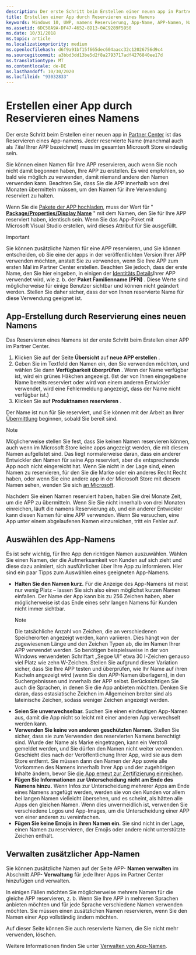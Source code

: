 ```yaml
---
description: Der erste Schritt beim Erstellen einer neuen app in Partner Center ist das Reservieren eines App-namens. In diesem Thema wird erläutert, wie Sie App-Namen reservieren. Es enthält einige Vorschläge zur Wahl aussagekräftiger App-Namen.
title: Erstellen einer App durch Reservieren eines Namens
keywords: Windows 10, UWP, namens Reservierung, App-Name, APP-Namen, Namen, Produktname, Benennung, reservierter Name, Titel, Namen, Titel
ms.assetid: 6DC58A9A-DF47-4652-8D13-0AC9289F5950
ms.date: 10/31/2018
ms.topic: article
ms.localizationpriority: medium
ms.openlocfilehash: d6f9a91bf15f665dec604aacc32c12026756d9c4
ms.sourcegitcommit: a3bbd3dd13be5d2f8a2793717adf4276840ee17d
ms.translationtype: MT
ms.contentlocale: de-DE
ms.lasthandoff: 10/30/2020
ms.locfileid: "93032833"
---
```

# <a name="create-your-app-by-reserving-a-name"></a>Erstellen einer App durch Reservieren eines Namens

Der erste Schritt beim Erstellen einer neuen app in [Partner Center](https://partner.microsoft.com/dashboard) ist das Reservieren eines App-namens. Jeder reservierte Name (manchmal auch als *Titel* Ihrer APP bezeichnet) muss im gesamten Microsoft Store eindeutig sein.

Sie können einen Namen für Ihre APP reservieren, auch wenn Sie noch nicht damit begonnen haben, Ihre APP zu erstellen. Es wird empfohlen, so bald wie möglich zu verwenden, damit niemand andere den Namen verwenden kann. Beachten Sie, dass Sie die APP innerhalb von drei Monaten übermitteln müssen, um den Namen für ihre Verwendung reserviert zu halten.

Wenn Sie die [Pakete der APP hochladen](upload-app-packages.md), muss der Wert für " [**Package/Properties/Display Name**](/uwp/schemas/appxpackage/uapmanifestschema/element-displayname) " mit dem Namen, den Sie für Ihre APP reserviert haben, identisch sein. Wenn Sie das App-Paket mit Microsoft Visual Studio erstellen, wird dieses Attribut für Sie ausgefüllt.

> [!IMPORTANT]
> Sie können zusätzliche Namen für eine APP reservieren, und Sie können entscheiden, ob Sie eine der apps in der veröffentlichten Version Ihrer APP verwenden möchten, anstatt Sie zu verwenden, wenn Sie Ihre APP zum ersten Mal im Partner Center erstellen. Beachten Sie jedoch, dass der erste Name, den Sie hier eingeben, in einigen der [Identitäts Details](view-app-identity-details.md)Ihrer APP verwendet wird, wie z. b. der **Paket Familienname (PFN)** . Diese Werte sind möglicherweise für einige Benutzer sichtbar und können nicht geändert werden. Stellen Sie daher sicher, dass der von Ihnen reservierte Name für diese Verwendung geeignet ist.


## <a name="create-your-app-by-reserving-a-new-name"></a>App-Erstellung durch Reservierung eines neuen Namens

Das Reservieren eines Namens ist der erste Schritt beim Erstellen einer APP im Partner Center. 

1.  Klicken Sie auf der Seite **Übersicht** auf **neue APP erstellen** .
2.  Geben Sie im Textfeld den Namen ein, den Sie verwenden möchten, und wählen Sie dann **Verfügbarkeit überprüfen** . Wenn der Name verfügbar ist, wird ein grünes Häkchen angezeigt. (Ist der von Ihnen eingegebene Name bereits reserviert oder wird von einem anderen Entwickler verwendet, wird eine Fehlermeldung angezeigt, dass der Name nicht verfügbar ist.)
3.  Klicken Sie auf **Produktnamen reservieren** .

Der Name ist nun für Sie reserviert, und Sie können mit der Arbeit an Ihrer [Übermittlung](app-submissions.md) beginnen, sobald Sie bereit sind. 

> [!NOTE]
> Möglicherweise stellen Sie fest, dass Sie keinen Namen reservieren können, auch wenn im Microsoft Store keine apps angezeigt werden, die mit diesem Namen aufgelistet sind. Das liegt normalerweise daran, dass ein anderer Entwickler den Namen für seine App reserviert, aber die entsprechende App noch nicht eingereicht hat. Wenn Sie nicht in der Lage sind, einen Namen zu reservieren, für den Sie die Marke oder ein anderes Recht Recht haben, oder wenn Sie eine andere app in der Microsoft Store mit diesem Namen sehen, wenden Sie sich [an Microsoft](https://www.microsoft.com/info/cpyrtInfrg.html).

Nachdem Sie einen Namen reserviert haben, haben Sie drei Monate Zeit, um die APP zu übermitteln. Wenn Sie Sie nicht innerhalb von drei Monaten einreichen, läuft die namens Reservierung ab, und ein anderer Entwickler kann diesen Namen für eine APP verwenden. Wenn Sie versuchen, eine App unter einem abgelaufenen Namen einzureichen, tritt ein Fehler auf.


## <a name="choosing-your-apps-name"></a>Auswählen des App-Namens

Es ist sehr wichtig, für Ihre App den richtigen Namen auszuwählen. Wählen Sie einen Namen, der die Aufmerksamkeit von Kunden auf sich zieht und diese dazu animiert, sich ausführlicher über Ihre App zu informieren. Hier sind ein paar Tipps zum Auswählen eines geeigneten App-Namens.

-   **Halten Sie den Namen kurz.** Für die Anzeige des App-Namens ist meist nur wenig Platz – lassen Sie sich also einen möglichst kurzen Namen einfallen. Der Name der App kann bis zu 256 Zeichen haben, aber möglicherweise ist das Ende eines sehr langen Namens für Kunden nicht immer sichtbar.
    > [!NOTE]
    > Die tatsächliche Anzahl von Zeichen, die an verschiedenen Speicherorten angezeigt werden, kann variieren. Dies hängt von der zugewiesenen Länge und den Zeichen Typen ab, die im Namen Ihrer APP verwendet werden. So benötigen beispielsweise in der von Windows verwendeten Schriftart „Segoe UI“ etwa 30 I-Zeichen genauso viel Platz wie zehn W-Zeichen. Stellen Sie aufgrund dieser Variation sicher, dass Sie Ihre APP testen und überprüfen, wie Ihr Name auf ihren Kacheln angezeigt wird (wenn Sie den APP-Namen überlagern), in den Suchergebnissen und innerhalb der APP selbst. Berücksichtigen Sie auch die Sprachen, in denen Sie die App anbieten möchten. Denken Sie daran, dass ostasiatische Zeichen im Allgemeinen breiter sind als lateinische Zeichen, sodass weniger Zeichen angezeigt werden.
-   **Seien Sie unverwechselbar.** Suchen Sie einen eindeutigen App-Namen aus, damit die App nicht so leicht mit einer anderen App verwechselt werden kann.
-   **Verwenden Sie keine von anderen geschützten Namen.** Stellen Sie sicher, dass sie zum Verwenden des reservierten Namens berechtigt sind. Wurde der Name als Marke eingetragen, kann ein Verstoß gemeldet werden, und Sie dürfen den Namen nicht weiter verwenden. Geschieht dies nach der Veröffentlichung Ihrer App, wird sie aus dem Store entfernt. Sie müssen dann den Namen der App sowie alle Vorkommen des Namens innerhalb Ihrer App und der zugehörigen Inhalte ändern, bevor Sie [die App erneut zur Zertifizierung einreichen](app-submissions.md).
-   **Fügen Sie Informationen zur Unterscheidung nicht am Ende des Namens hinzu.** Wenn Infos zur Unterscheidung mehrerer Apps am Ende eines Namens angefügt werden, werden sie von den Kunden vor allem bei langen Namen vielleicht übersehen, und es scheint, als hätten alle Apps den gleichen Namen. Wenn dies unvermeidlich ist, verwenden Sie verschiedene Logos und App-Images, um die Unterscheidung einer APP von einer anderen zu vereinfachen.
-   **Fügen Sie keine Emojis in ihren Namen ein.** Sie sind nicht in der Lage, einen Namen zu reservieren, der Emojis oder andere nicht unterstützte Zeichen enthält.


## <a name="manage-additional-app-names"></a>Verwalten zusätzlicher App-Namen

Sie können zusätzliche Namen auf der Seite APP- **Namen verwalten** im Abschnitt APP- **Verwaltung** für jede Ihrer Apps im Partner Center hinzufügen und verwalten.

In einigen Fällen möchten Sie möglicherweise mehrere Namen für die gleiche APP reservieren, z. b. Wenn Sie Ihre APP in mehreren Sprachen anbieten möchten und für jede Sprache verschiedene Namen verwenden möchten. Sie müssen einen zusätzlichen Namen reservieren, wenn Sie den Namen einer App vollständig ändern möchten.

Auf dieser Seite können Sie auch reservierte Namen, die Sie nicht mehr verwenden, löschen.

Weitere Informationen finden Sie unter [Verwalten von App-Namen](manage-app-names.md).

 

 
